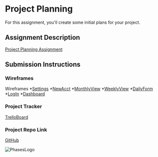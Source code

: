 # Project Planning
For this assignment, you'll create some initial plans for your project.

## Assignment Description
[Project Planning Assignment](https://education.launchcode.org/liftoff/modules/assignments/project-planning)

## Submission Instructions

### Wireframes

Wireframes
*[Settings](https://photos.app.goo.gl/J9qEEofnLXA5MkNZ9)
*[NewAcct](https://photos.app.goo.gl/DLHRhDgmzZpMrPL57)
*[MonthlyView](https://photos.app.goo.gl/tJpQjvEjbVqUTkkt9)
*[WeeklyView](https://photos.app.goo.gl/JSiDyQbRebftpvn2A)
*[DailyForm](https://photos.app.goo.gl/u3dRZuGaB18HyLVn8)
*[LogIn](https://photos.app.goo.gl/YUX7r5rTBmWg8rxh9)
*[Dashboard](https://photos.app.goo.gl/jwrxPf1es9CBFr5N9)



### Project Tracker

[TrelloBoard](https://trello.com/b/PdtMkKcS/capstone)

### Project Repo Link

[GitHub](https://github.com/adowns1/DBTdiary)

![PhasesLogo](https://drive.google.com/file/d/1ujENBlPizV7UGuqtKFif33t8pVkNfsMb/view?usp=sharing)

